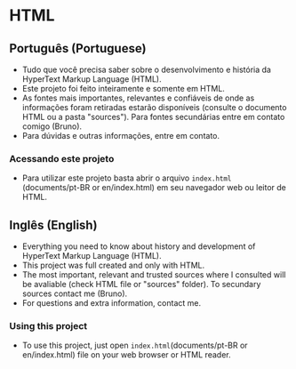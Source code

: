# HTML

## Português (Portuguese)

* Tudo que você precisa saber sobre o desenvolvimento e história da HyperText Markup Language (HTML).
* Este projeto foi feito inteiramente e somente em HTML.
* As fontes mais importantes, relevantes e confiáveis de onde as informações foram retiradas estarão disponíveis (consulte o documento HTML ou a pasta "sources"). Para fontes secundárias entre em contato comigo (Bruno).
* Para dúvidas e outras informações, entre em contato.

### Acessando este projeto

* Para utilizar este projeto basta abrir o arquivo `index.html` (documents/pt-BR or en/index.html) em seu navegador web ou leitor de HTML.

## Inglês (English)

* Everything you need to know about history and development of HyperText Markup Language (HTML).
* This project was full created and only with HTML.
* The most important, relevant and trusted sources where I consulted will be avaliable (check HTML file or "sources" folder). To secundary sources contact me (Bruno).
* For questions and extra information, contact me.

### Using this project

* To use this project, just open `index.html`(documents/pt-BR or en/index.html) file on your web browser or HTML reader.